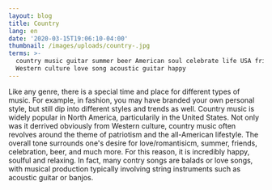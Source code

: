 ```yaml
---
layout: blog
title: Country
lang: en
date: '2020-03-15T19:06:10-04:00'
thumbnail: /images/uploads/country-.jpg
terms: >-
  country music guitar summer beer American soul celebrate life USA friends
  Western culture love song acoustic guitar happy
---
```

Like any genre, there is a special time and place for different types of music. For example, in fashion, you may have branded your own personal style, but still dip into different styles and trends as well. Country music is widely popular in North America, particularily in the United States. Not only was it derrived obviously from Western culture, country music often revolves around the theme of patriotism and the all-American lifestyle. The overall tone surrounds one's desire for love/romantisicm, summer, friends, celebration, beer, and much more. For this reason, it is incredibly happy, soulful and relaxing. In fact, many contry songs are balads or love songs, with musical production typically involving string instruments such as acoustic guitar or banjos.
